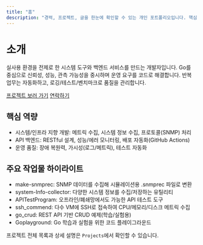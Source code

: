 ```yaml
---
title: "홈"
description: "경력, 프로젝트, 글을 한눈에 확인할 수 있는 개인 포트폴리오입니다. 핵심 작업물과 기술 역량을 빠르게 살펴보세요."
---
```


# 소개
실사용 환경을 전제로 한 시스템 도구와 백엔드 서비스를 만드는 개발자입니다. Go를 중심으로 신뢰성, 성능, 관측 가능성을 중시하며 운영 요구를 코드로 해결합니다. 반복 업무는 자동화하고, 로깅/테스트/벤치마크로 품질을 관리합니다.

<a class="btn" href="/projects/">프로젝트 보러 가기</a> <a class="btn" href="/contact/">연락하기</a>

## 핵심 역량
- 시스템/인프라 지향 개발: 메트릭 수집, 시스템 정보 수집, 프로토콜(SNMP) 처리
- API 백엔드: RESTful 설계, 성능/에러 모니터링, 배포 자동화(GitHub Actions)
- 운영 품질: 장애 복원력, 가시성(로그/메트릭), 테스트 자동화

## 주요 작업물 하이라이트
- make-snmprec: SNMP 데이터를 수집해 시뮬레이션용 .snmprec 파일로 변환
- system-Info-collector: 다양한 시스템 정보를 수집/저장하는 유틸리티
- APITestProgram: 오프라인/폐쇄망에서도 가능한 API 테스트 도구
- ssh_commend: 다수 VM에 SSH로 접속하여 CPU/메모리/디스크 메트릭 수집
- go_crud: REST API 기반 CRUD 예제(학습/실험용)
- Goplayground: Go 학습과 실험을 위한 코드 플레이그라운드

프로젝트 전체 목록과 상세 설명은 `Projects`에서 확인할 수 있습니다.
